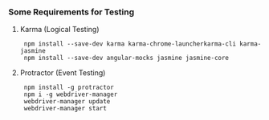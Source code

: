 ### Some Requirements for Testing ###

1. Karma (Logical Testing)

        npm install --save-dev karma karma-chrome-launcherkarma-cli karma-jasmine
        npm install --save-dev angular-mocks jasmine jasmine-core

2. Protractor (Event Testing)

        npm install -g protractor
        npm i -g webdriver-manager
        webdriver-manager update
        webdriver-manager start